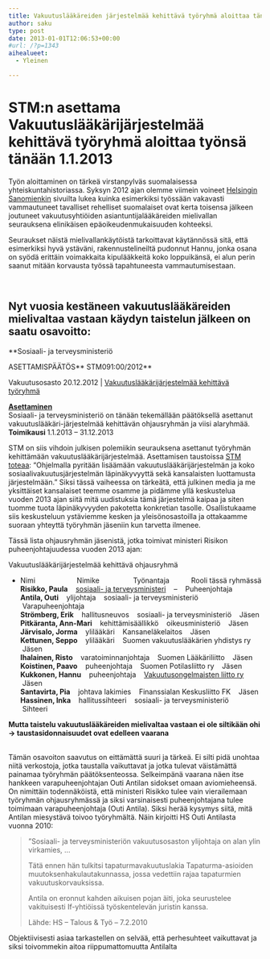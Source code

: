 ```yaml
---
title: Vakuutuslääkäreiden järjestelmää kehittävä työryhmä aloittaa tänään
author: saku
type: post
date: 2013-01-01T12:06:53+00:00
#url: /?p=1343
aihealueet:
  - Yleinen

---
```

# STM:n asettama Vakuutuslääkärijärjestelmää kehittävä työryhmä aloittaa työnsä tänään 1.1.2013

Työn aloittaminen on tärkeä virstanpylväs suomalaisessa yhteiskuntahistoriassa. Syksyn 2012 ajan olemme viimein voineet <a href="http://www.hs.fi/paivanlehti/kotimaa/Vakuutuspäätöksille+tarkemmat+perustelut/a1350445013187?src=haku&ref=arkisto%2F" target="_blank" rel="nofollow">Helsingin Sanomienkin</a> sivuilta lukea kuinka esimerkiksi työssään vakavasti vammautuneet tavalliset rehelliset suomalaiset ovat kerta toisensa jälkeen joutuneet vakuutusyhtiöiden asiantuntijalääkäreiden mielivallan seurauksena elinikäisen epäoikeudenmukaisuuden kohteeksi.

Seuraukset näistä mielivallankäytöistä tarkoittavat käytännössä sitä, että esimerkiksi hyvä ystäväni, rakennustelineiltä pudonnut Hannu, jonka osana on syödä erittäin voimakkaita kipulääkkeitä koko loppuikänsä, ei alun perin saanut mitään korvausta työssä tapahtuneesta vammautumisestaan.

&nbsp;

## Nyt vuosia kestäneen vakuutuslääkäreiden mielivaltaa vastaan käydyn taistelun jälkeen on saatu osavoitto:

**Sosiaali- ja terveysministeriö
  
ASETTAMISPÄÄTÖS** STM091:00/2012**</p> 

Vakuutusosasto 20.12.2012 | </b><a href="http://www.hare.vn.fi/mHankePerusSelaus.asp?h_iID=18947&tVNo=1&sTyp=Selaus" target="_blank" rel="nofollow">Vakuutuslääkärijärjestelmää kehittävä työryhmä<b></p> 

<p>
  Asettaminen</b></a><br /> Sosiaali- ja terveysministeriö on tänään tekemällään päätöksellä asettanut vakuutuslääkäri-järjestelmää kehittävän ohjausryhmän ja viisi alaryhmää.<b><br /> Toimikausi </b>1.1.2013 &#8211; 31.12.2013<b><br /> </b>
</p>

<p>
  STM on siis vihdoin julkisen polemiikin seurauksena asettanut työryhmän kehittämään vakuutuslääkärijärjestelmää. Asettamisen taustoissa <a href="http://www.hare.vn.fi/mHankkeenTaustatietojenSelailu.asp?h_iID=18947&tVNo=2&sTyp=Selaus" target="_blank" rel="nofollow">STM toteaa</a>: &#8220;Ohjelmalla pyritään lisäämään vakuutuslääkärijärjestelmän ja koko sosiaalivakuutusjärjestelmän läpinäkyvyyttä sekä kansalaisten luottamusta järjestelmään.&#8221; Siksi tässä vaiheessa on tärkeätä, että julkinen media ja me yksittäiset kansalaiset teemme osamme ja pidämme yllä keskustelua vuoden 2013 ajan siitä mitä uudistuksia tämä järjestelmä kaipaa ja siten tuomme tuota läpinäkyvyyden pakotetta konkretian tasolle. Osallistukaame siis keskusteluun ystäviemme kesken ja yleisönosastoilla ja ottakaamme suoraan yhteyttä työryhmän jäseniin kun tarvetta ilmenee.
</p>

<p>
  Tässä lista ohjausryhmän jäsenistä, jotka toimivat ministeri Risikon puheenjohtajuudessa vuoden 2013 ajan:
</p>

<p>
  Vakuutuslääkärijärjestelmää kehittävä ohjausryhmä
</p>

<ul>
  <li>
    Nimi                     Nimike                 Työnantaja           Rooli tässä ryhmässä<br /> <strong>Risikko, Paula</strong>    <a href="http://valtioneuvosto.fi/hallitus/jasenet/sosiaali-ja-terveysministeri/fi.jsp" target="_blank" rel="nofollow">sosiaali- ja terveysministeri</a>    &#8211;    Puheenjohtaja<br /> <strong>Antila, Outi</strong>    ylijohtaja    sosiaali- ja terveysministeriö    Varapuheenjohtaja<br /> <strong>Strömberg, Erik</strong>    hallitusneuvos    sosiaali- ja terveysministeriö    Jäsen<br /> <strong>Pitkäranta, Ann-Mari</strong>    kehittämisäällikkö    oikeusministeriö    Jäsen<br /> <strong>Järvisalo, Jorma</strong>    ylilääkäri    Kansaneläkelaitos    Jäsen<br /> <strong>Kettunen, Seppo</strong>    ylilääkäri    Suomen vakuutuslääkärien yhdistys ry    Jäsen<br /> <strong>Ihalainen, Risto</strong>    varatoiminnanjohtaja    Suomen Lääkäriliitto    Jäsen<br /> <strong>Koistinen, Paavo</strong>    puheenjohtaja    Suomen Potilasliitto ry    Jäsen<br /> <strong>Kukkonen, Hannu</strong>    puheenjohtaja    <a href="http://ajankuva.blogspot.fi/" target="_blank" rel="nofollow">Vakuutusongelmaisten liitto ry</a>    Jäsen<br /> <strong>Santavirta, Pia</strong>    johtava lakimies    Finanssialan Keskusliitto FK    Jäsen<br /> <strong>Hassinen, Inka</strong>    hallitussihteeri    sosiaali- ja terveysministeriö    Sihteeri
  </li>
</ul>

<p>
  <b>Mutta taistelu vakuutuslääkäreiden mielivaltaa vastaan ei ole siltikään ohi -> taustasidonnaisuudet ovat edelleen vaarana<br /> </b><b><br /> </b>
</p>

<p>
  Tämän osavoiton saavutus on eittämättä suuri ja tärkeä. Ei silti pidä unohtaa niitä verkostoja, jotka taustalla vaikuttavat ja jotka tulevat väistämättä painamaa työryhmän päätöksenteossa. Selkeimpänä vaarana näen itse hankkeen varapuheenjohtajan Outi Antilan sidokset omaan aviomieheensä. On nimittäin todennäköistä, että ministeri Risikko tulee vain vierailemaan työryhmän ohjausryhmässä ja siksi varsinaisesti puheenjohtajana tulee toimimaan varapuheenjohtaja (Outi Antila). Siksi herää kysymys siitä, mitä Antilan miesystävä toivoo työryhmältä. Näin kirjoitti HS Outi Antilasta vuonna 2010:
</p>

<blockquote>
  <p>
    ”Sosiaali- ja terveysministeriön vakuutusosaston ylijohtaja on alan ylin virkamies, &#8230;
  </p>
  
  <p>
    Tätä ennen hän tulkitsi tapaturmavakuutuslakia Tapaturma-asioiden muutoksenhakulautakunnassa, jossa vedettiin rajaa tapaturmien vakuutuskorvauksissa.
  </p>
  
  <p>
    Antila on eronnut kahden aikuisen pojan äiti, joka seurustelee vakituisesti If-yhtiöissä työskentelevän juristin kanssa.
  </p>
  
  <p>
    Lähde: HS – Talous & Työ – 7.2.2010
  </p>
</blockquote>

<p>
  Objektiivisesti asiaa tarkastellen on selvää, että perhesuhteet vaikuttavat ja siksi toivommekin aitoa riippumattomuutta Antilalta
</p>
